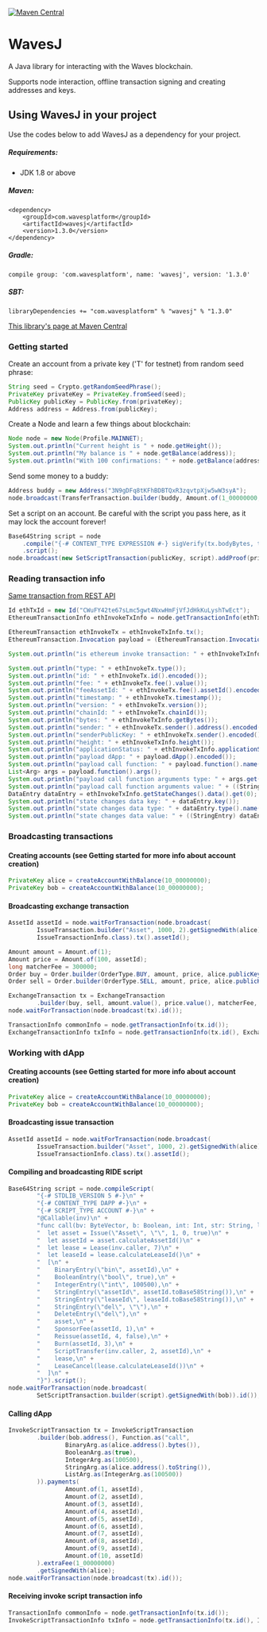 [![Maven Central](https://img.shields.io/maven-central/v/com.wavesplatform/wavesj.svg?label=Maven%20Central)](https://search.maven.org/artifact/com.wavesplatform/wavesj)

# WavesJ
A Java library for interacting with the Waves blockchain.

Supports node interaction, offline transaction signing and creating addresses and keys.

## Using WavesJ in your project
Use the codes below to add WavesJ as a dependency for your project.

##### Requirements:
- JDK 1.8 or above

##### Maven:
```
<dependency>
    <groupId>com.wavesplatform</groupId>
    <artifactId>wavesj</artifactId>
    <version>1.3.0</version>
</dependency>
```

##### Gradle:
```
compile group: 'com.wavesplatform', name: 'wavesj', version: '1.3.0'
```

##### SBT:
```
libraryDependencies += "com.wavesplatform" % "wavesj" % "1.3.0"
```

[This library's page at Maven Central](https://mvnrepository.com/artifact/com.wavesplatform/wavesj)

### Getting started
Create an account from a private key ('T' for testnet) from random seed phrase:
```java
String seed = Crypto.getRandomSeedPhrase();
PrivateKey privateKey = PrivateKey.fromSeed(seed);
PublicKey publicKey = PublicKey.from(privateKey);
Address address = Address.from(publicKey);
```

Create a Node and learn a few things about blockchain:
```java
Node node = new Node(Profile.MAINNET);
System.out.println("Current height is " + node.getHeight());
System.out.println("My balance is " + node.getBalance(address));
System.out.println("With 100 confirmations: " + node.getBalance(address, 100));
```

Send some money to a buddy:
```java
Address buddy = new Address("3N9gDFq8tKFhBDBTQxR3zqvtpXjw5wW3syA");
node.broadcast(TransferTransaction.builder(buddy, Amount.of(1_00000000, AssetId.WAVES)).getSignedWith(privateKey));
```

Set a script on an account. Be careful with the script you pass here, as it may lock the account forever!
```java
Base64String script = node
    .compile("{-# CONTENT_TYPE EXPRESSION #-} sigVerify(tx.bodyBytes, tx.proofs[0], tx.senderPublicKey)")
    .script();
node.broadcast(new SetScriptTransaction(publicKey, script).addProof(privateKey));
```

### Reading transaction info
[Same transaction from REST API](https://nodes-stagenet.wavesnodes.com/transactions/info/CWuFY42te67sLmc5gwt4NxwHmFjVfJdHkKuLyshTwEct)

```java
Id ethTxId = new Id("CWuFY42te67sLmc5gwt4NxwHmFjVfJdHkKuLyshTwEct");
EthereumTransactionInfo ethInvokeTxInfo = node.getTransactionInfo(ethTxId, EthereumTransactionInfo.class);

EthereumTransaction ethInvokeTx = ethInvokeTxInfo.tx();
EthereumTransaction.Invocation payload = (EthereumTransaction.Invocation) ethInvokeTx.payload();

System.out.println("is ethereum invoke transaction: " + ethInvokeTxInfo.isInvokeTransaction());

System.out.println("type: " + ethInvokeTx.type());
System.out.println("id: " + ethInvokeTx.id().encoded());
System.out.println("fee: " + ethInvokeTx.fee().value());
System.out.println("feeAssetId: " + ethInvokeTx.fee().assetId().encoded());
System.out.println("timestamp: " + ethInvokeTx.timestamp());
System.out.println("version: " + ethInvokeTx.version());
System.out.println("chainId: " + ethInvokeTx.chainId());
System.out.println("bytes: " + ethInvokeTxInfo.getBytes());
System.out.println("sender: " + ethInvokeTx.sender().address().encoded());
System.out.println("senderPublicKey: " + ethInvokeTx.sender().encoded());
System.out.println("height: " + ethInvokeTxInfo.height());
System.out.println("applicationStatus: " + ethInvokeTxInfo.applicationStatus());
System.out.println("payload dApp: " + payload.dApp().encoded());
System.out.println("payload call function: " + payload.function().name());
List<Arg> args = payload.function().args();
System.out.println("payload call function arguments type: " + args.get(0).type());
System.out.println("payload call function arguments value: " + ((StringArg) args.get(0)).value());
DataEntry dataEntry = ethInvokeTxInfo.getStateChanges().data().get(0);
System.out.println("state changes data key: " + dataEntry.key());
System.out.println("state changes data type: " + dataEntry.type().name());
System.out.println("state changes data value: " + ((StringEntry) dataEntry).value());
```

### Broadcasting transactions
#### Creating accounts (see Getting started for more info about account creation)
```java
PrivateKey alice = createAccountWithBalance(10_00000000);
PrivateKey bob = createAccountWithBalance(10_00000000);
```
#### Broadcasting exchange transaction
```java
AssetId assetId = node.waitForTransaction(node.broadcast(
        IssueTransaction.builder("Asset", 1000, 2).getSignedWith(alice)).id(),
        IssueTransactionInfo.class).tx().assetId();

Amount amount = Amount.of(1);
Amount price = Amount.of(100, assetId);
long matcherFee = 300000;
Order buy = Order.builder(OrderType.BUY, amount, price, alice.publicKey()).getSignedWith(alice);
Order sell = Order.builder(OrderType.SELL, amount, price, alice.publicKey()).getSignedWith(bob);

ExchangeTransaction tx = ExchangeTransaction
        .builder(buy, sell, amount.value(), price.value(), matcherFee, matcherFee).getSignedWith(alice);
node.waitForTransaction(node.broadcast(tx).id());

TransactionInfo commonInfo = node.getTransactionInfo(tx.id());
ExchangeTransactionInfo txInfo = node.getTransactionInfo(tx.id(), ExchangeTransactionInfo.class);
```

### Working with dApp
#### Creating accounts (see Getting started for more info about account creation)
```java
PrivateKey alice = createAccountWithBalance(10_00000000);
PrivateKey bob = createAccountWithBalance(10_00000000);
```
#### Broadcasting issue transaction
```java
AssetId assetId = node.waitForTransaction(node.broadcast(
        IssueTransaction.builder("Asset", 1000, 2).getSignedWith(alice)).id(),
        IssueTransactionInfo.class).tx().assetId();
```

#### Compiling and broadcasting RIDE script
```java
Base64String script = node.compileScript(
        "{-# STDLIB_VERSION 5 #-}\n" +
        "{-# CONTENT_TYPE DAPP #-}\n" +
        "{-# SCRIPT_TYPE ACCOUNT #-}\n" +
        "@Callable(inv)\n" +
        "func call(bv: ByteVector, b: Boolean, int: Int, str: String, list: List[Int]) = {\n" +
        "  let asset = Issue(\"Asset\", \"\", 1, 0, true)\n" +
        "  let assetId = asset.calculateAssetId()\n" +
        "  let lease = Lease(inv.caller, 7)\n" +
        "  let leaseId = lease.calculateLeaseId()\n" +
        "  [\n" +
        "    BinaryEntry(\"bin\", assetId),\n" +
        "    BooleanEntry(\"bool\", true),\n" +
        "    IntegerEntry(\"int\", 100500),\n" +
        "    StringEntry(\"assetId\", assetId.toBase58String()),\n" +
        "    StringEntry(\"leaseId\", leaseId.toBase58String()),\n" +
        "    StringEntry(\"del\", \"\"),\n" +
        "    DeleteEntry(\"del\"),\n" +
        "    asset,\n" +
        "    SponsorFee(assetId, 1),\n" +
        "    Reissue(assetId, 4, false),\n" +
        "    Burn(assetId, 3),\n" +
        "    ScriptTransfer(inv.caller, 2, assetId),\n" +
        "    lease,\n" +
        "    LeaseCancel(lease.calculateLeaseId())\n" +
        "  ]\n" +
        "}").script();
node.waitForTransaction(node.broadcast(
        SetScriptTransaction.builder(script).getSignedWith(bob)).id());
```

#### Calling dApp
```java
InvokeScriptTransaction tx = InvokeScriptTransaction
        .builder(bob.address(), Function.as("call",
                BinaryArg.as(alice.address().bytes()),
                BooleanArg.as(true),
                IntegerArg.as(100500),
                StringArg.as(alice.address().toString()),
                ListArg.as(IntegerArg.as(100500))
        )).payments(
                Amount.of(1, assetId),
                Amount.of(2, assetId),
                Amount.of(3, assetId),
                Amount.of(4, assetId),
                Amount.of(5, assetId),
                Amount.of(6, assetId),
                Amount.of(7, assetId),
                Amount.of(8, assetId),
                Amount.of(9, assetId),
                Amount.of(10, assetId)
        ).extraFee(1_00000000)
        .getSignedWith(alice);
node.waitForTransaction(node.broadcast(tx).id());
```

#### Receiving invoke script transaction info
```java
TransactionInfo commonInfo = node.getTransactionInfo(tx.id());
InvokeScriptTransactionInfo txInfo = node.getTransactionInfo(tx.id(), InvokeScriptTransactionInfo.class);
```
